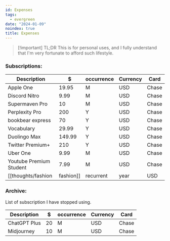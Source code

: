 ```yaml
---
id: Expenses
tags:
  - evergreen
date: "2024-01-09"
noindex: true
title: Expenses
---
```


> [!important] TL;DR
> This is for personal uses, and I fully understand that I'm very fortunate to afford such lifestyle.

### Subscriptions:

| Description | $ | occurrence | Currency | Card |
| ---- | ---- | ---- | ---- | ---- |
| Apple One | 19.95 | M | USD | Chase |
| Discord Nitro | 9.99 | M | USD | Chase |
| Supermaven Pro | 10 | M | USD | Chase |
| Perplexity Pro | 200 | Y | USD | Chase |
| bookbear express | 70 | Y | USD | Chase |
| Vocabulary | 29.99 | Y | USD | Chase |
| Duolingo Max | 149.99 | Y | USD | Chase |
| Twitter Premium+ | 210 | Y | USD | Chase |
| Uber One | 9.99 | M | USD | Chase |
| Youtube Premium Student | 7.99 | M | USD | Chase |
| [[thoughts/fashion|fashion]] | recurrent | year | USD | Chase |


### Archive:

List of subscription I have stopped using.

| Description | $ | occurrence | Currency | Card |
| ---- | ---- | ---- | ---- | ---- |
| ChatGPT Plus | 20 | M | USD | Chase |
| Midjourney | 10 | M | USD | Chase |
